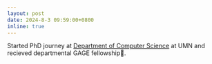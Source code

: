 ```yaml
---
layout: post
date: 2024-8-3 09:59:00+0800
inline: true
---
```


Started PhD journey at [Department of Computer Science](https://cse.umn.edu/cs) at UMN and recieved departmental GAGE fellowship🎊.